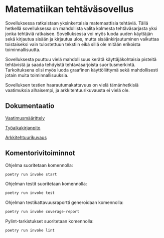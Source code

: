 # Matematiikan tehtäväsovellus

Sovelluksessa ratkaistaan yksinkertaisia matemaattisia tehtäviä. Tällä hetkellä sovelluksessa on mahdollista valita kolmesta tehtäväsarjasta yksi jonka tehtäviä ratkaisee. Sovelluksessa voi myös luoda uuden käyttäjän sekä kirjautua sisään ja kirjautua ulos, mutta sisäänkirjautuminen vaikuttaa toistaiseksi vain tulostettuun tekstiin eikä sillä ole mitään erikoista toiminnallisuutta. 

Sovelluksesta puuttuu vielä mahdollisuus kerätä käyttäjäkohtaisia pisteitä tehtävistä ja saada tehdyistä tehtäväsarjoista suoritusmerkintä. Tarkoituksena olisi myös luoda graafinen käyttöliittymä sekä mahdollisesti jotain muita toiminnallisuuksia. 

Sovelluksen testien haarautumakattavuus on vielä tämänhetkisiä vaatimuksia alhaisempi, ja arkkitehtuurikuvausta ei vielä ole.

##  Dokumentaatio

[Vaatimusmäärittely](https://github.com/ilrm123/ot-harjoitustyo/blob/master/dokumentaatio/vaatimusmaarittely.md)

[Työaikakirjanpito](https://github.com/ilrm123/ot-harjoitustyo/blob/master/dokumentaatio/tuntikirjanpito.md)

[Arkkitehtuurikuvaus](https://github.com/ilrm123/ot-harjoitustyo/blob/master/dokumentaatio/arkkitehtuuri.md)

## Komentorivitoiminnot

Ohjelma suoritetaan komennolla:

```bash
poetry run invoke start
```

Ohjelman testit suoritetaan komennolla:
```bash
poetry run invoke test
```

Ohjelman testikattavuusraportti generoidaan komennolla:
```bash
poetry run invoke coverage-report
```

Pylint-tarkistukset suoritetaan komennolla:
```bash
poetry run invoke lint
```
